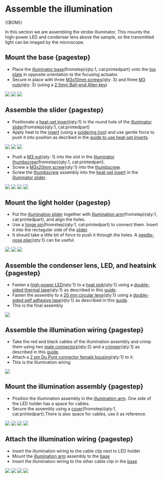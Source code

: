 # Assemble the illumination

{{BOM}}

[M3x10mm cap head screw]: parts/mech/m3x10_screw.md "{cat:mechanic}"
[M3x20mm cap head screw]: parts/mech/m3x20_screw.md "{cat:mechanic}"
[M3 nut]: parts/mech/m3_nut.md "{cat:mechanic}"
[Heat-set insert]: parts/mech/heat-set_insert.md "{cat:mechanic}"
[High-power star LED]: parts/elect/high-power-star-LED.md "{cat:electronic}"
[30x30x10mm Heat sink]: parts/elect/30x30x10mm-heatsink.md "{cat:electronic}"
[Male Crimp Pin]: parts/elect/male-crimp-pin.md "{cat:electronic}"
[2 pin Du Pont connector female housing]: parts/elect/2pin-DuPont-female-housing.md "{cat:electronic}"  
[Double-sided thermal tape]: parts/elect/double-sided-thermal-tape.md "{cat:electronic}"
[Double-sided self adhesive tape]: parts/elect/double-sided-adhesive-tape.md "{cat:electronic}"
[8.7° 20 mm Circular Beam Optic]: parts/optics/8.7-20mm-circular-lens.md "{cat:optical}"
[2.5mm Ball-end Allen key]: parts/tools/2.5mmBallEndAllenKey.md "{cat:tool}"
[Soldering iron]: parts/tools/soldering-iron.md "{cat:tool}"
[Needle-nose plier]: parts/tools/needle-nose_plier.md "{cat:tool}"
[Crimper]: parts/tools/crimper.md "{cat:tool}"
[Top plate]: parts/materials/top-plate.md
[Illumination base]: models/illumination-base.stl "{previewpage}"
[Illumination slider]: models/illumination-slider.stl "{previewpage}"
[Illumination thumbscrew]: models/illumination-thumbscrew.stl "{previewpage}"
[Illumination arm]: models/led-arm.stl "{previewpage}"
[Hinge pin]: models/arm-pin.stl "{previewpage}"
[LED cover]: models/led-cover.stl "{previewpage}"

In this section we are assembling the strobe illuminator. This mounts the high-power LED and condenser lens above the sample, so the transmitted light can be imaged by the microscope.

## Mount the base {pagestep}

* Place the [illuminator base][Illumination base](fromstep){qty:1, cat:printedpart} onto the [top plate][Top plate] in opposite orientation to the focusing actuator.
* Secure in place with three [M3x10mm screws][M3x10mm cap head screw]{qty: 3} and three [M3 nuts][M3 nut]{qty: 3} (using a [2.5mm Ball-end Allen key])

![](images/mount_base.png)
![](images/mount_base_1.png)
![](images/mount_base_2.png)

## Assemble the slider {pagestep}

* Positionate a [heat-set insert]{qty:1} in the round hole of the [illuminator slider][Illumination slider](fromstep){qty:1, cat:printedpart}
* Apply heat to the [insert][heat-set insert] (using a [soldering iron][Soldering iron]) and use gentle force to push it into position as decribed in the [guide to use heat-set inserts].

![](images/slider-insert.png)
![](images/heat-set_insert.gif)
![](images/slider-insert_1.png)

* Push a [M3 nut]{qty: 1} into the slot in the [illuminator thumbscrew][Illumination thumbscrew](fromstep){qty:1, cat:printedpart}.
* Screw a [M3x20mm screw][M3x20mm cap head screw]{qty:1} into the [thumbscrew][Illumination thumbscrew].
* Screw the [thumbscrew][Illumination thumbscrew] assembly into the [heat-set insert] in the [illuminator slider][Illumination slider].

![](images/thumbscrew.png)
![](images/thumbscrew_1.png)
![](images/thumbscrew_2.png)
![](images/thumbscrew-slider_1.png)

## Mount the light holder {pagestep}

* Put the [illumination slider][Illumination slider] together with [illumination arm][Illumination arm](fromstep){qty:1, cat:printedpart}, and align the holes.
* Use a [hinge pin][Hinge pin](fromstep){qty:1, cat:printedpart} to connect them. Insert it into the rectagular side of the [slider][Illumination slider].
* It should take a little bit of force to push it through the holes. A [needle-nose plier][Needle-nose plier]{qty:1} can be useful.

![](images/arm-slider.png)
![](images/arm-slider_1.png)
![](images/arm-slider_2.png)

## Assemble the condenser lens, LED, and heatsink {pagestep}

* Fasten a [high-power LED][High-power star LED]{qty:1} to a [heat sink][30x30x10mm Heat sink]{qty:1} using a [double-sided thermal tape][Double-sided thermal tape]{qty:1} as described in this [guide][guide-LED-to-heatsink]. 
* Fasten the assembly to a [20 mm circular lens][8.7° 20 mm Circular Beam Optic]{qty:1} using a [double-sided self adhesive tape][Double-sided self adhesive tape]{qty:1} as described in this [guide][guide-LED-to-lens].
* This is the final assembly

![](images/led-lens-sink.png)

## Assemble the illumination wiring {pagestep}

* Take the red and black cables of the illumination assembly and crimp them using two [male connectors][Male Crimp Pin]{qty:2} and a [crimper][Crimper]{qty:1} as described in this [guide][guide-dupont-connector].
* Attach a [2 pin Du Pont connector female housing]{qty:1} to it.
* This is the illumination wiring

![](images/2pin-du-pont-connector.png)

## Mount the illumination assembly {pagestep}

* Position the illumination assembly in the [illumination arm][Illumination arm]. One side of the LED holder has a space for cables.
* Secure the assembly using a [cover][LED cover](fromstep){qty:1, cat:printedpart}.There is also space for cables, use it as reference.

![](images/led-assembly-arm.png)
![](images/led-assembly-arm_1.jpg)
![](images/led-assembly-arm_2.jpg)
![](images/led-assembly-arm_3.jpg)

## Attach the illumination wiring {pagestep}

* Insert the illumination wiring to the cable clip next to LED holder
* Mount the [illumination arm][Illumination arm] assembly to the [base][Illumination base]
* Insert the illumination wiring to the other cable clip in the [base][Illumination base]

![](images/cable-clip.jpg)
![](images/cable-clip_1.jpg)
![](images/cable-clip_2.jpg)
![](images/cable-clip_3.jpg)

[guide to use heat-set inserts]: https://hackaday.com/2019/02/28/threading-3d-printed-parts-how-to-use-heat-set-inserts/
[guide-LED-to-heatsink]: https://youtu.be/ZD3UFZiaZ74
[guide-LED-to-lens]: https://youtu.be/DwR9CUMfGJU
[guide-dupont-connector]: https://youtu.be/jET1QTP1B7c